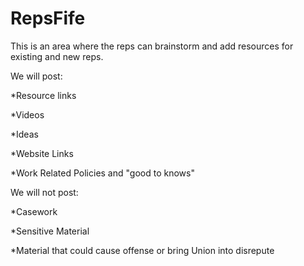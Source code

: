 # RepsFife
This is an area where the reps can brainstorm and add resources for existing and new reps. 

We will post:

*Resource links

*Videos

*Ideas

*Website Links

*Work Related Policies and "good to knows"

We will not post:

*Casework

*Sensitive Material

*Material that could cause offense or bring Union into disrepute
